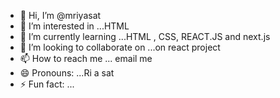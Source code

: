 - 👋 Hi, I’m @mriyasat
- 👀 I’m interested in ...HTML
- 🌱 I’m currently learning ...HTML , CSS, REACT.JS and next.js
- 💞️ I’m looking to collaborate on ...on react project
- 📫 How to reach me ... email me
- 😄 Pronouns: ...Ri a sat
- ⚡ Fun fact: ...

<!---
mriyasat/mriyasat is a ✨ special ✨ repository because its `README.md` (this file) appears on your GitHub profile.
You can click the Preview link to take a look at your changes.
--->
